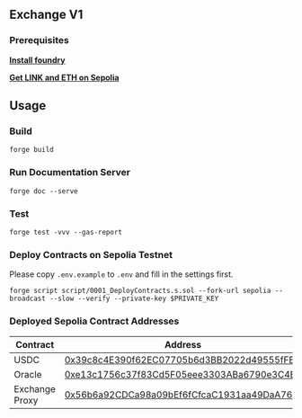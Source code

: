 ## Exchange V1

### Prerequisites

**[Install foundry](https://book.getfoundry.sh/getting-started/installation)**

**[Get LINK and ETH on Sepolia](https://faucets.chain.link/sepolia)**

## Usage

### Build

```shell
forge build
```

### Run Documentation Server

```shell
forge doc --serve
```

### Test

```shell
forge test -vvv --gas-report
```

### Deploy Contracts on Sepolia Testnet

Please copy `.env.example` to `.env` and fill in the settings first.

```shell
forge script script/0001_DeployContracts.s.sol --fork-url sepolia --broadcast --slow --verify --private-key $PRIVATE_KEY
```

### Deployed Sepolia Contract Addresses

| Contract       | Address                                                                                                                       |
|----------------|-------------------------------------------------------------------------------------------------------------------------------|
| USDC           | [0x39c8c4E390f62EC07705b6d3BB2022d49555fFB2](https://sepolia.etherscan.io/address/0x39c8c4E390f62EC07705b6d3BB2022d49555fFB2) |
| Oracle         | [0xe13c1756c37f83Cd5F05eee3303ABa6790e3C4E2](https://sepolia.etherscan.io/address/0xe13c1756c37f83Cd5F05eee3303ABa6790e3C4E2) |
| Exchange Proxy | [0x56b6a92CDCa98a09bEf6fCfcaC1931aa49DaA760](https://sepolia.etherscan.io/address/0x56b6a92CDCa98a09bEf6fCfcaC1931aa49DaA760) |